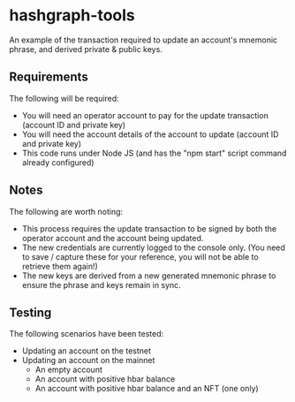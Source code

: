 # hashgraph-tools

An example of the transaction required to update an account's mnemonic phrase, and derived private & public keys.

## Requirements
The following will be required:
- You will need an operator account to pay for the update transaction (account ID and private key)
- You will need the account details of the account to update (account ID and private key)
- This code runs under Node JS (and has the "npm start" script command already configured)

## Notes
The following are worth noting:
- This process requires the update transaction to be signed by both the operator account and the account being updated.
- The new credentials are currently logged to the console only. (You need to save / capture these for your reference, you will not be able to retrieve them again!)
- The new keys are derived from a new generated mnemonic phrase to ensure the phrase and keys remain in sync.

## Testing
The following scenarios have been tested: 
- Updating an account on the testnet
- Updating an account on the mainnet
  - An empty account
  - An account with positive hbar balance
  - An account with positive hbar balance and an NFT (one only)
